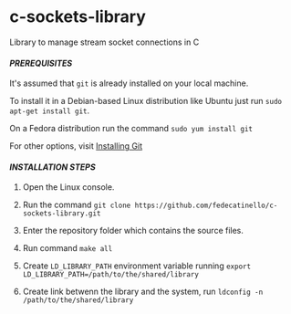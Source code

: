 # c-sockets-library

Library to manage stream socket connections in C

#### *PREREQUISITES*

It's assumed that `git` is already installed on your local machine. 

To install it in a Debian-based Linux distribution like Ubuntu just run `sudo apt-get install git`.

On a Fedora distribution run the command `sudo yum install git`

For other options, visit [Installing Git](https://git-scm.com/book/en/v2/Getting-Started-Installing-Git)

#### *INSTALLATION STEPS*

1. Open the Linux console.

2. Run the command `git clone https://github.com/fedecatinello/c-sockets-library.git`

3. Enter the repository folder which contains the source files.

4. Run command `make all`

5. Create `LD_LIBRARY_PATH` environment variable running `export LD_LIBRARY_PATH=/path/to/the/shared/library`

6. Create link betwenn the library and the system, run `ldconfig -n /path/to/the/shared/library`



  
